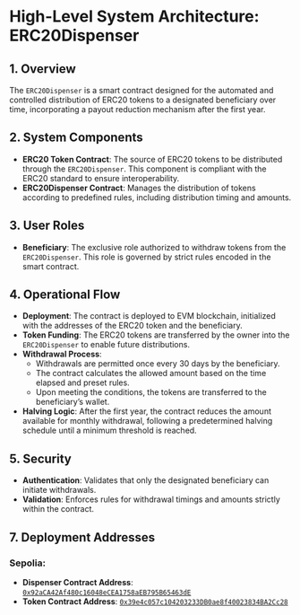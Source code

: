 # High-Level System Architecture: ERC20Dispenser

## 1. Overview

The `ERC20Dispenser` is a smart contract designed for the automated and controlled distribution of ERC20 tokens to a designated beneficiary over time, incorporating a payout reduction mechanism after the first year.

## 2. System Components

- **ERC20 Token Contract**: The source of ERC20 tokens to be distributed through the `ERC20Dispenser`. This component is compliant with the ERC20 standard to ensure interoperability.
- **ERC20Dispenser Contract**: Manages the distribution of tokens according to predefined rules, including distribution timing and amounts.

## 3. User Roles

- **Beneficiary**: The exclusive role authorized to withdraw tokens from the `ERC20Dispenser`. This role is governed by strict rules encoded in the smart contract.


## 4. Operational Flow

- **Deployment**: The contract is deployed to EVM blockchain, initialized with the addresses of the ERC20 token and the beneficiary.
- **Token Funding**: The ERC20 tokens are transferred by the owner into the `ERC20Dispenser` to enable future distributions.
- **Withdrawal Process**:
  - Withdrawals are permitted once every 30 days by the beneficiary.
  - The contract calculates the allowed amount based on the time elapsed and preset rules.
  - Upon meeting the conditions, the tokens are transferred to the beneficiary’s wallet.
- **Halving Logic**: After the first year, the contract reduces the amount available for monthly withdrawal, following a predetermined halving schedule until a minimum threshold is reached.

## 5. Security

- **Authentication**: Validates that only the designated beneficiary can initiate withdrawals.
- **Validation**: Enforces rules for withdrawal timings and amounts strictly within the contract.

## 7. Deployment Addresses 

### Sepolia:

- **Dispenser Contract Address**: [`0x92aCA42Af480c16048eCEA1758aEB795B65463dE`](https://sepolia.etherscan.io/address/0x39e4c057c104203233DB0ae8f40023834BA2Cc28#code)
- **Token Contract Address**: [`0x39e4c057c104203233DB0ae8f40023834BA2Cc28`](https://sepolia.etherscan.io/token/0x92aca42af480c16048ecea1758aeb795b65463de)